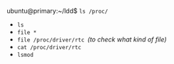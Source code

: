 ubuntu@primary:~/ldd$ `ls /proc/`
- `ls`
- `file *`
- `file /proc/driver/rtc `*(to check what kind of file)*
- `cat /proc/driver/rtc `
- `lsmod`
